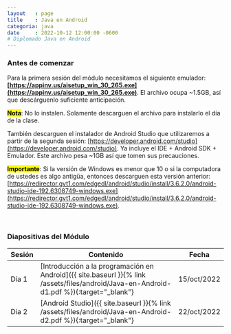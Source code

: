 ```yaml
---
layout   : page
title    : Java en Android
categoria: java
date     : 2022-10-12 12:00:00 -0600
# Diplomado Java en Android
---
```


<!--## Desarrollo de Software con Tecnología Java: Java en Android-->

### Antes de comenzar

Para la primera sesión del módulo necesitamos el siguiente emulador: <b>[https://appinv.us/aisetup_win_30_265.exe](https://appinv.us/aisetup_win_30_265.exe)</b>. El archivo ocupa ~1.5GB, así que descárguenlo suficiente anticipación.

<mark><b>Nota</b></mark>: No lo instalen. Solamente descarguen el archivo para instalarlo el día de la clase.

También descarguen el instalador de Android Studio que utilizaremos a partir de la segunda sesión: [https://developer.android.com/studio](https://developer.android.com/studio). Ya incluye el IDE + Android SDK + Emulador. Este archivo pesa ~1GB así que tomen sus precauciones.

<mark><b>Importante</b></mark>: Si la versión de Windows es menor que 10 o si la computadora de ustedes es algo antigüa, entonces descarguen esta versión anterior: [https://redirector.gvt1.com/edgedl/android/studio/install/3.6.2.0/android-studio-ide-192.6308749-windows.exe](https://redirector.gvt1.com/edgedl/android/studio/install/3.6.2.0/android-studio-ide-192.6308749-windows.exe).

<br>

### Diapositivas del Módulo

| Sesión | Contenido | Fecha |
| --- | --- | ---|
| Día 1 | [Introducción a la programación en Android]({{ site.baseurl }}{% link /assets/files/android/Java-en-Android-d1.pdf %}){:target="_blank"} | 15/oct/2022 |
| Día 2 | [Android Studio]({{ site.baseurl }}{% link /assets/files/android/Java-en-Android-d2.pdf %}){:target="_blank"} | 22/oct/2022 |